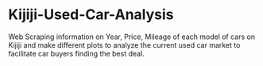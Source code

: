 # Kijiji-Used-Car-Analysis
Web Scraping information on Year, Price, Mileage of each model of cars on Kijiji and make different plots to analyze the current used car market to facilitate car buyers finding the best deal.
